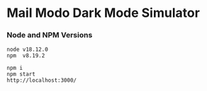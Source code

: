 # Mail Modo Dark Mode Simulator

### Node and NPM Versions

```
node v18.12.0
npm  v8.19.2
```

```
npm i
npm start
http://localhost:3000/
```
